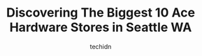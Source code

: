---
layout: ampstory
image: https://i0.wp.com/www.depkes.org/wp-content/uploads/2023/06/ace-hardware-0-in-seattle-wa-1685965305.jpeg?resize=640,853
author: techidn
featured: false
description: Discover the impressive array of Ace Hardware options in Seattle WA, where you can find 10 of the largest Ace Hardware establishments in the area. From renowned classics to hidden gems, Seat
title: Discovering The Biggest 10 Ace Hardware Stores in Seattle WA
cover:
   title: Discovering The Biggest 10 Ace Hardware Stores in Seattle WA
   subtitle: Rickpate
   background: https://www.depkes.org/wp-content/uploads/2023/06/ace-hardware-0-in-seattle-wa-1685965305.jpeg

pages: 
 - layout: thirds
   top: <h1>#1 Hero Ace Hardware</h1>
   bottom: "<p>I walked in looking for some paint and a tension rod.Both I found, and I also found an odd gem of a store staffed by an endearing group of early 2000s era goths.I couldn</p>"
   background: https://www.depkes.org/wp-content/uploads/2023/06/ace-hardware-1-in-seattle-wa-1685965306.jpeg
   backgroundblur: true
 - layout: thirds
   top: <h1>#2 Burien Ace Hardware</h1>
   bottom: "<p>14903 4th Ave SW #100, Burien, WA 98166, United States</p>"
   background: https://www.depkes.org/wp-content/uploads/2023/06/ace-hardware-2-in-seattle-wa-1685965306.jpeg
   cta:
      link: https://www.depkes.org/blog/discovering-the-biggest-10-ace-hardware-stores-in-seattle-wa/
      text: Discovering The Biggest 10 Ace Hardware Stores in Seattle WA
 - layout: thirds
   top: <h1>#3 Junction True Value Hardware</h1>
   bottom: "<p>4747 44th Ave SW, Seattle, WA 98116, United States</p>"
   background: https://www.depkes.org/wp-content/uploads/2023/06/ace-hardware-3-in-seattle-wa-1685965306.jpeg
   cta:
      link: https://www.depkes.org/blog/discovering-the-biggest-10-ace-hardware-stores-in-seattle-wa/
      text: Discovering The Biggest 10 Ace Hardware Stores in Seattle WA
 - layout: thirds
   top: <h1>#4 Edmonds Bowl Ace Hardware</h1>
   bottom: "<p>550 5th Ave S, Edmonds, WA 98020, United States</p>"
   background: https://images.unsplash.com/photo-1567360425618-1594206637d2?ixlib=rb-4.0.3&ixid=MnwxMjA3fDB8MHxwaG90by1wYWdlfHx8fGVufDB8fHx8&auto=format&fit=crop&w=640&h=853&q=80
   cta:
      link: https://www.depkes.org/blog/discovering-the-biggest-10-ace-hardware-stores-in-seattle-wa/
      text: Discovering The Biggest 10 Ace Hardware Stores in Seattle WA
 - layout: thirds
   top: <h1>#5 Cedar Plaza Ace Hardware</h1>
   bottom: "<p>22803 44th Ave W, Mountlake Terrace, WA 98043, United States</p>"
   background: https://images.unsplash.com/photo-1484589065579-248aad0d8b13?ixlib=rb-4.0.3&ixid=MnwxMjA3fDB8MHxwaG90by1wYWdlfHx8fGVufDB8fHx8&auto=format&fit=crop&w=640&h=853&q=80
   cta:
      link: https://www.depkes.org/blog/discovering-the-biggest-10-ace-hardware-stores-in-seattle-wa/
      text: Discovering The Biggest 10 Ace Hardware Stores in Seattle WA
 - layout: thirds
   top: <h1>#6 Highlands Ace Hardware</h1>
   bottom: "<p>4601 Sunset Blvd NE, Renton, WA 98059, United States</p>"
   background: https://images.unsplash.com/photo-1595364397663-fca4f075d796?ixlib=rb-4.0.3&ixid=MnwxMjA3fDB8MHxwaG90by1wYWdlfHx8fGVufDB8fHx8&auto=format&fit=crop&w=640&h=853&q=80
   cta:
      link: https://www.depkes.org/blog/discovering-the-biggest-10-ace-hardware-stores-in-seattle-wa/
      text: Discovering The Biggest 10 Ace Hardware Stores in Seattle WA
 - layout: thirds
   top: <h1>#7 Westlake Ace Hardware</h1>
   bottom: "<p>6613 132nd Ave NE, Kirkland, WA 98033, United States</p>"
   background: https://images.unsplash.com/photo-1540457036297-448b6b99e91c?ixlib=rb-4.0.3&ixid=MnwxMjA3fDB8MHxwaG90by1wYWdlfHx8fGVufDB8fHx8&auto=format&fit=crop&w=640&h=853&q=80
   cta:
      link: https://www.depkes.org/blog/discovering-the-biggest-10-ace-hardware-stores-in-seattle-wa/
      text: Discovering The Biggest 10 Ace Hardware Stores in Seattle WA
 - layout: thirds
   middle: Continue reading...
   background: https://images.unsplash.com/photo-1533998839656-76f5e4b2bccb?ixlib=rb-4.0.3&ixid=MnwxMjA3fDB8MHxwaG90by1wYWdlfHx8fGVufDB8fHx8&auto=format&fit=crop&w=640&h=853&q=80
   cta:
      link: https://www.depkes.org/blog/discovering-the-biggest-10-ace-hardware-stores-in-seattle-wa/
      text: Discovering The Biggest 10 Ace Hardware Stores in Seattle WA
      
---